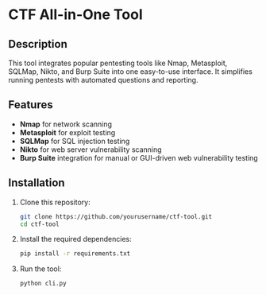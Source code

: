 # CTF All-in-One Tool

## Description
This tool integrates popular pentesting tools like Nmap, Metasploit, SQLMap, Nikto, and Burp Suite into one easy-to-use interface. It simplifies running pentests with automated questions and reporting.

## Features
- **Nmap** for network scanning
- **Metasploit** for exploit testing
- **SQLMap** for SQL injection testing
- **Nikto** for web server vulnerability scanning
- **Burp Suite** integration for manual or GUI-driven web vulnerability testing

## Installation
1. Clone this repository:
   ```bash
   git clone https://github.com/yourusername/ctf-tool.git
   cd ctf-tool
   ```
2. Install the required dependencies:
   ```bash
   pip install -r requirements.txt
   ```
3. Run the tool:
   ```bash
   python cli.py
   ```
